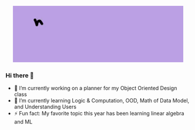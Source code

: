 <p align="center">
  <img src="assets/gitanimation-ezgif.com-video-to-gif-converter.gif" alt="Hi, I'm Emma">
</p>

### Hi there 👋
- 🔭 I’m currently working on a planner for my Object Oriented Design class
- 🌱 I’m currently learning Logic & Computation, OOD, Math of Data Model, and Understanding Users
- ⚡ Fun fact: My favorite topic this year has been learning linear algebra and ML

<!--
**vonbuelow/vonbuelow** is a ✨ _special_ ✨ repository because its `README.md` (this file) appears on your GitHub profile.

Here are some ideas to get you started:

- 🔭 I’m currently working on ...
- 🌱 I’m currently learning ...
- 👯 I’m looking to collaborate on ...
- 🤔 I’m looking for help with ...
- 💬 Ask me about ...
- 📫 How to reach me: ...
- 😄 Pronouns: ...
- ⚡ Fun fact: ...
-->
